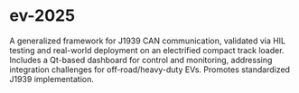# ev-2025
A generalized framework for J1939 CAN communication, validated via HIL testing and real-world deployment on an electrified compact track loader. Includes a Qt-based dashboard for control and monitoring, addressing integration challenges for off-road/heavy-duty EVs. Promotes standardized J1939 implementation.
